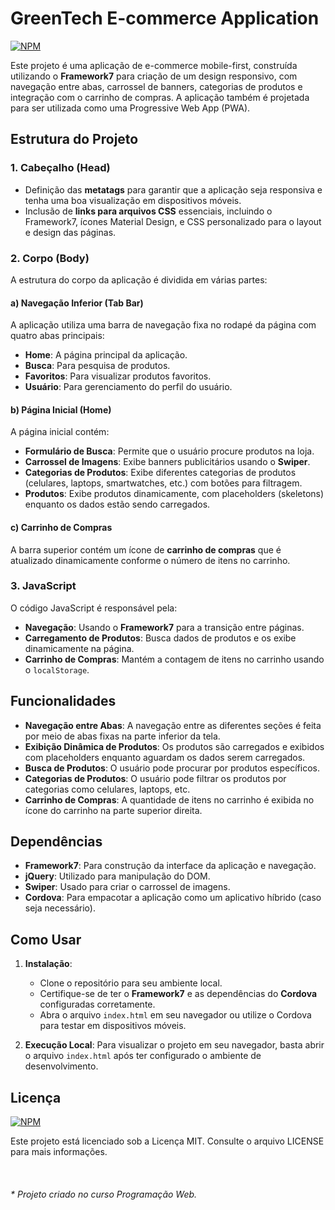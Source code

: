 # GreenTech E-commerce Application

[![NPM](https://img.shields.io/npm/l/react)](https://github.com/LuisFNascimento/GREENTECH/blob/main/LICENSE)

Este projeto é uma aplicação de e-commerce mobile-first, construída utilizando o **Framework7** para criação de um design responsivo, com navegação entre abas, carrossel de banners, categorias de produtos e integração com o carrinho de compras. A aplicação também é projetada para ser utilizada como uma Progressive Web App (PWA).

## Estrutura do Projeto

### 1. **Cabeçalho (Head)**
- Definição das **metatags** para garantir que a aplicação seja responsiva e tenha uma boa visualização em dispositivos móveis.
- Inclusão de **links para arquivos CSS** essenciais, incluindo o Framework7, ícones Material Design, e CSS personalizado para o layout e design das páginas.

### 2. **Corpo (Body)**
A estrutura do corpo da aplicação é dividida em várias partes:

#### a) **Navegação Inferior (Tab Bar)**
A aplicação utiliza uma barra de navegação fixa no rodapé da página com quatro abas principais:
- **Home**: A página principal da aplicação.
- **Busca**: Para pesquisa de produtos.
- **Favoritos**: Para visualizar produtos favoritos.
- **Usuário**: Para gerenciamento do perfil do usuário.

#### b) **Página Inicial (Home)**
A página inicial contém:
- **Formulário de Busca**: Permite que o usuário procure produtos na loja.
- **Carrossel de Imagens**: Exibe banners publicitários usando o **Swiper**.
- **Categorias de Produtos**: Exibe diferentes categorias de produtos (celulares, laptops, smartwatches, etc.) com botões para filtragem.
- **Produtos**: Exibe produtos dinamicamente, com placeholders (skeletons) enquanto os dados estão sendo carregados.

#### c) **Carrinho de Compras**
A barra superior contém um ícone de **carrinho de compras** que é atualizado dinamicamente conforme o número de itens no carrinho.

### 3. **JavaScript**
O código JavaScript é responsável pela:
- **Navegação**: Usando o **Framework7** para a transição entre páginas.
- **Carregamento de Produtos**: Busca dados de produtos e os exibe dinamicamente na página.
- **Carrinho de Compras**: Mantém a contagem de itens no carrinho usando o `localStorage`.

## Funcionalidades

- **Navegação entre Abas**: A navegação entre as diferentes seções é feita por meio de abas fixas na parte inferior da tela.
- **Exibição Dinâmica de Produtos**: Os produtos são carregados e exibidos com placeholders enquanto aguardam os dados serem carregados.
- **Busca de Produtos**: O usuário pode procurar por produtos específicos.
- **Categorias de Produtos**: O usuário pode filtrar os produtos por categorias como celulares, laptops, etc.
- **Carrinho de Compras**: A quantidade de itens no carrinho é exibida no ícone do carrinho na parte superior direita.

## Dependências

- **Framework7**: Para construção da interface da aplicação e navegação.
- **jQuery**: Utilizado para manipulação do DOM.
- **Swiper**: Usado para criar o carrossel de imagens.
- **Cordova**: Para empacotar a aplicação como um aplicativo híbrido (caso seja necessário).

## Como Usar

1. **Instalação**:
   - Clone o repositório para seu ambiente local.
   - Certifique-se de ter o **Framework7** e as dependências do **Cordova** configuradas corretamente.
   - Abra o arquivo `index.html` em seu navegador ou utilize o Cordova para testar em dispositivos móveis.

2. **Execução Local**:
   Para visualizar o projeto em seu navegador, basta abrir o arquivo `index.html` após ter configurado o ambiente de desenvolvimento.

## Licença

[![NPM](https://img.shields.io/npm/l/react)](https://github.com/LuisFNascimento/GREENTECH/blob/main/LICENSE)

Este projeto está licenciado sob a Licença MIT. Consulte o arquivo LICENSE para mais informações.

 </br>
 
###### * Projeto criado no curso Programação Web.
